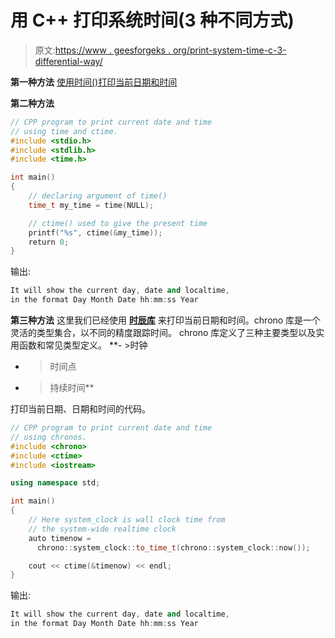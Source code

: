 # 用 C++ 打印系统时间(3 种不同方式)

> 原文:[https://www . geesforgeks . org/print-system-time-c-3-differential-way/](https://www.geeksforgeeks.org/print-system-time-c-3-different-ways/)

**第一种方法**
[使用时间()打印当前日期和时间](https://www.geeksforgeeks.org/c-program-print-current-day-date-time/)

**第二种方法**

```cpp
// CPP program to print current date and time
// using time and ctime.
#include <stdio.h>
#include <stdlib.h>
#include <time.h>

int main()
{
    // declaring argument of time()
    time_t my_time = time(NULL);

    // ctime() used to give the present time
    printf("%s", ctime(&my_time));
    return 0;
}
```

输出:

```cpp
It will show the current day, date and localtime, 
in the format Day Month Date hh:mm:ss Year

```

**第三种方法**
这里我们已经使用 **[时辰库](https://www.geeksforgeeks.org/chrono-in-c/)** 来打印当前日期和时间。chrono 库是一个灵活的类型集合，以不同的精度跟踪时间。
chrono 库定义了三种主要类型以及实用函数和常见类型定义。
**- >时钟
- >时间点
- >持续时间**

打印当前日期、日期和时间的代码。

```cpp
// CPP program to print current date and time
// using chronos.
#include <chrono>
#include <ctime>
#include <iostream>

using namespace std;

int main()
{
    // Here system_clock is wall clock time from
    // the system-wide realtime clock
    auto timenow =
      chrono::system_clock::to_time_t(chrono::system_clock::now());

    cout << ctime(&timenow) << endl;
}
```

输出:

```cpp
It will show the current day, date and localtime, 
in the format Day Month Date hh:mm:ss Year

```